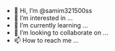 - 👋 Hi, I’m @samim321500ss
- 👀 I’m interested in ...
- 🌱 I’m currently learning ...
- 💞️ I’m looking to collaborate on ...
- 📫 How to reach me ...

<!---
samim321500ss/samim321500ss is a ✨ special ✨ repository because its `README.md` (this file) appears on your GitHub profile.
You can click the Preview link to take a look at your changes.
--->
